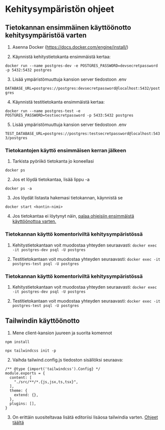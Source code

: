 # Kehitysympäristön ohjeet


## Tietokannan ensimmäinen käyttöönotto kehitysympäristöä varten

1. Asenna Docker (https://docs.docker.com/engine/install/)

2. Käynnistä kehitystietokanta ensimmäistä kertaa:

```docker run --name postgres-dev -e POSTGRES_PASSWORD=devsecretpassword -p 5432:5432 postgres```

3. Lisää ympäristömuuttuja kansion server tiedostoon .env

```DATABASE_URL=postgres://postgres:devsecretpassword@localhost:5432/postgres```

4. Käynnistä testitietokanta ensimmäistä kertaa:

```docker run --name postgres-test -e POSTGRES_PASSWORD=testsecretpassword -p 5433:5432 postgres```

5.  Lisää ympäristömuuttuja kansion server tiedostoon .env

```TEST_DATABASE_URL=postgres://postgres:testsecretpassword@localhost:5433/postgres```



### Tietokantojen käyttö ensimmäisen kerran jälkeen
1. Tarkista pyöriikö tietokanta jo koneellasi

```docker ps```

2. Jos et löydä tietokantaa, lisää lippu -a

```docker ps -a```

3. Jos löydät listasta hakemasi tietokannan, käynnistä se

```docker start <kontin-nimi>```

4. Jos tietokantaa ei löytynyt näin, [palaa ohjeisiin ensimmäistä käyttöönottoa varten.](#tietokannan-ensimmäinen-käyttöönotto-kehitysympäristöä-varten)



### Tietokannan käyttö komentoriviltä kehitysympäristössä

1. Kehitystietokantaan voit muodostaa yhteyden seuraavasti:
```docker exec -it postgres-dev psql -U postgres```

2. Testitietokantaan voit muodostaa yhteyden seuraavasti:
```docker exec -it postgres-test psql -U postgres```



### Tietokannan käyttö komentoriviltä kehitysympäristössä

1. Kehitystietokantaan voit muodostaa yhteyden seuraavasti:
```docker exec -it postgres-dev psql -U postgres```

2. Testitietokantaan voit muodostaa yhteyden seuraavasti:
```docker exec -it postgres-test psql -U postgres```





## Tailwindin käyttöönotto

1. Mene client-kansion juureen ja suorita komennot

```npm install```

```npx tailwindcss init -p```

2. Vaihda tailwind.config.js tiedoston sisällöksi seuraava:
```
/** @type {import('tailwindcss').Config} */
module.exports = {
  content: [
    "./src/**/*.{js,jsx,ts,tsx}",
  ],
  theme: {
    extend: {},
  },
  plugins: [],
}
```
3. On erittäin suositeltavaa lisätä editoriisi lisäosa tailwindia varten.
[Ohjeet täältä](https://tailwindcss.com/docs/editor-setup)